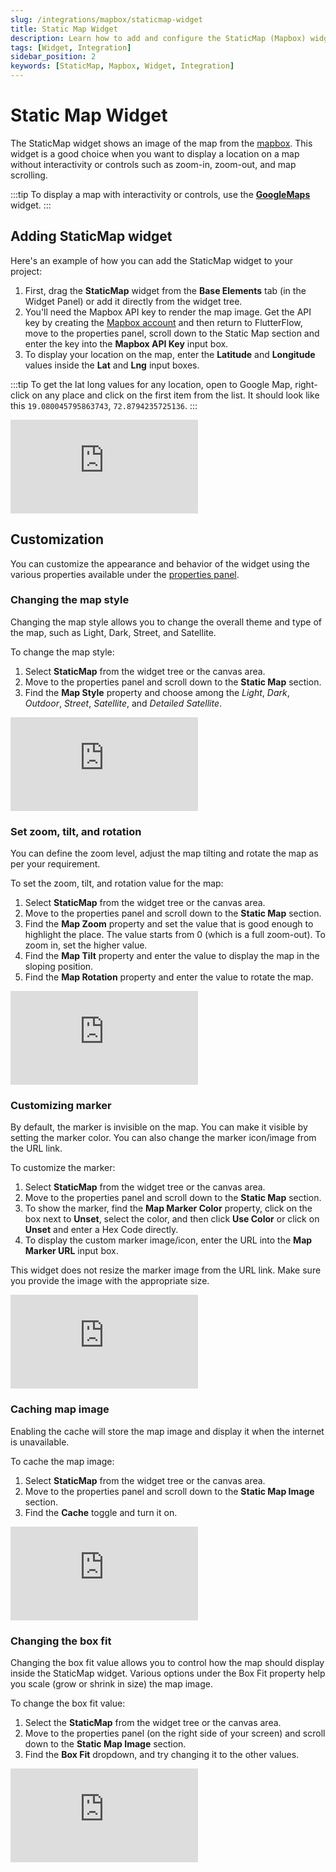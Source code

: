 ```yaml
---
slug: /integrations/mapbox/staticmap-widget
title: Static Map Widget
description: Learn how to add and configure the StaticMap (Mapbox) widget in your FlutterFlow app.
tags: [Widget, Integration]
sidebar_position: 2
keywords: [StaticMap, Mapbox, Widget, Integration]
---
```


# Static Map Widget
The StaticMap widget shows an image of the map from the [mapbox](https://www.mapbox.com/). This widget is a good choice when you want to display a location on a map without interactivity or controls such as zoom-in, zoom-out, and map scrolling.

:::tip
To display a map with interactivity or controls, use the [**GoogleMaps**](../google-maps/google-maps-widget.md) widget.
:::


## Adding StaticMap widget

Here's an example of how you can add the StaticMap widget to your project:

1. First, drag the **StaticMap** widget from the **Base Elements** tab (in the Widget Panel) or add it directly from the widget tree.
2. You'll need the Mapbox API key to render the map image. Get the API key by creating the [Mapbox account](https://account.mapbox.com/auth/signup/) and then return to FlutterFlow, move to the properties panel, scroll down to the Static Map section and enter the key into the **Mapbox API Key** input box.
3. To display your location on the map, enter the **Latitude** and **Longitude** values inside the **Lat** and **Lng** input boxes.

:::tip
To get the lat long values for any location, open to Google Map, right-click on any place and click on the first item from the list. It should look like this `19.080045795863743`, `72.8794235725136`.
:::

<div style={{
    position: 'relative',
    paddingBottom: 'calc(56.67989417989418% + 41px)', // Keeps the aspect ratio and additional padding
    height: 0,
    width: '100%'}}>
    <iframe 
        src="https://demo.arcade.software/z1kDG18cXxXzIiddhQFP?embed&show_copy_link=true"
        title=""
        style={{
            position: 'absolute',
            top: 0,
            left: 0,
            width: '100%',
            height: '100%',
            colorScheme: 'light'
        }}
        frameborder="0"
        loading="lazy"
        webkitAllowFullScreen
        mozAllowFullScreen
        allowFullScreen
        allow="clipboard-write">
    </iframe>
</div>
<p></p>

## Customization

You can customize the appearance and behavior of the widget using the various properties available under the [properties panel](../../../intro/ff-ui/builder.md#navigation-menu).

### Changing the map style

Changing the map style allows you to change the overall theme and type of the map, such as Light, Dark, Street, and Satellite.

To change the map style:

1. Select **StaticMap** from the widget tree or the canvas area.
2. Move to the properties panel and scroll down to the **Static Map** section.
3. Find the **Map Style** property and choose among the *Light*, *Dark*, *Outdoor*, *Street*, *Satellite*, and *Detailed* *Satellite*.

<div style={{
    position: 'relative',
    paddingBottom: 'calc(56.67989417989418% + 41px)', // Keeps the aspect ratio and additional padding
    height: 0,
    width: '100%'}}>
    <iframe 
        src="https://demo.arcade.software/LYxQn4Fx5msgR68Di4cr?embed&show_copy_link=true"
        title=""
        style={{
            position: 'absolute',
            top: 0,
            left: 0,
            width: '100%',
            height: '100%',
            colorScheme: 'light'
        }}
        frameborder="0"
        loading="lazy"
        webkitAllowFullScreen
        mozAllowFullScreen
        allowFullScreen
        allow="clipboard-write">
    </iframe>
</div>
<p></p>

### Set zoom, tilt, and rotation

You can define the zoom level, adjust the map tilting and rotate the map as per your requirement.

To set the zoom, tilt, and rotation value for the map:

1. Select **StaticMap** from the widget tree or the canvas area.
2. Move to the properties panel and scroll down to the **Static Map** section.
3. Find the **Map Zoom** property and set the value that is good enough to highlight the place. The value starts from 0 (which is a full zoom-out). To zoom in, set the higher value.
4. Find the **Map Tilt** property and enter the value to display the map in the sloping position.
5. Find the **Map Rotation** property and enter the value to rotate the map.

<div style={{
    position: 'relative',
    paddingBottom: 'calc(56.67989417989418% + 41px)', // Keeps the aspect ratio and additional padding
    height: 0,
    width: '100%'}}>
    <iframe 
        src="https://demo.arcade.software/e2jMy8ZdRYCmmmdEIx2C?embed&show_copy_link=true"
        title=""
        style={{
            position: 'absolute',
            top: 0,
            left: 0,
            width: '100%',
            height: '100%',
            colorScheme: 'light'
        }}
        frameborder="0"
        loading="lazy"
        webkitAllowFullScreen
        mozAllowFullScreen
        allowFullScreen
        allow="clipboard-write">
    </iframe>
</div>
<p></p>

### Customizing marker

By default, the marker is invisible on the map. You can make it visible by setting the marker color. You can also change the marker icon/image from the URL link.

To customize the marker:

1. Select **StaticMap** from the widget tree or the canvas area.
2. Move to the properties panel and scroll down to the **Static Map** section.
3. To show the marker, find the **Map Marker Color** property, click on the box next to **Unset**, select the color, and then click **Use Color** or click on **Unset** and enter a Hex Code directly.
4. To display the custom marker image/icon, enter the URL into the **Map Marker URL** input box.

This widget does not resize the marker image from the URL link. Make sure you provide the image with the appropriate size.

<div style={{
    position: 'relative',
    paddingBottom: 'calc(56.67989417989418% + 41px)', // Keeps the aspect ratio and additional padding
    height: 0,
    width: '100%'}}>
    <iframe 
        src="https://demo.arcade.software/05eD7crtpMH3QiD2ibk8?embed&show_copy_link=true"
        title=""
        style={{
            position: 'absolute',
            top: 0,
            left: 0,
            width: '100%',
            height: '100%',
            colorScheme: 'light'
        }}
        frameborder="0"
        loading="lazy"
        webkitAllowFullScreen
        mozAllowFullScreen
        allowFullScreen
        allow="clipboard-write">
    </iframe>
</div>
<p></p>

### Caching map image

Enabling the cache will store the map image and display it when the internet is unavailable.

To cache the map image:

1. Select **StaticMap** from the widget tree or the canvas area.
2. Move to the properties panel and scroll down to the **Static Map Image** section.
3. Find the **Cache** toggle and turn it on.

<div style={{
    position: 'relative',
    paddingBottom: 'calc(56.67989417989418% + 41px)', // Keeps the aspect ratio and additional padding
    height: 0,
    width: '100%'}}>
    <iframe 
        src="https://demo.arcade.software/9xLVUrfd9LNufOxX5EfI?embed&show_copy_link=true"
        title=""
        style={{
            position: 'absolute',
            top: 0,
            left: 0,
            width: '100%',
            height: '100%',
            colorScheme: 'light'
        }}
        frameborder="0"
        loading="lazy"
        webkitAllowFullScreen
        mozAllowFullScreen
        allowFullScreen
        allow="clipboard-write">
    </iframe>
</div>
<p></p>

### Changing the box fit

Changing the box fit value allows you to control how the map should display inside the StaticMap widget. Various options under the Box Fit property help you scale (grow or shrink in size) the map image.

To change the box fit value:

1. Select the **StaticMap** from the widget tree or the canvas area.
2. Move to the properties panel (on the right side of your screen) and scroll down to the **Static Map Image** section.
3. Find the **Box Fit** dropdown, and try changing it to the other values.

<div style={{
    position: 'relative',
    paddingBottom: 'calc(56.67989417989418% + 41px)', // Keeps the aspect ratio and additional padding
    height: 0,
    width: '100%'}}>
    <iframe 
        src="https://demo.arcade.software/I9UHGeEUeFKMZiSSP70p?embed&show_copy_link=true"
        title=""
        style={{
            position: 'absolute',
            top: 0,
            left: 0,
            width: '100%',
            height: '100%',
            colorScheme: 'light'
        }}
        frameborder="0"
        loading="lazy"
        webkitAllowFullScreen
        mozAllowFullScreen
        allowFullScreen
        allow="clipboard-write">
    </iframe>
</div>
<p></p>